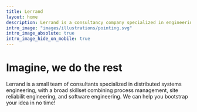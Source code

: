 ```yaml
---
title: Lerrand 
layout: home
description: Lerrand is a consultancy company specialized in engineering distributed systems and decentralized systems that scale. The company is backend by individual contributors with demonstrated expertise in the world of site reliability engineering, software engineering, devops and blockchains."
intro_image: "images/illustrations/pointing.svg"
intro_image_absolute: true
intro_image_hide_on_mobile: true
---
```


# Imagine, we do the rest 

Lerrand is a small team of consultants specialized in distributed systems engineering, with a broad skillset combining process management, site reliabilit engineering, and software engineering. We can help you bootstrap your idea in no time!
